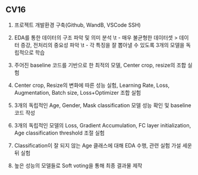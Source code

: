 ## CV16 

1. 프로젝트 개발환경 구축(Github, WandB, VSCode SSH)

2. EDA를 통한 데이터의 구조 파악 및 의미 분석
\t - 매우 불균형한 데이터셋 > 데이터 증강, 전처리의 중요성 파악
\t - 각 특징을 잘 뽑아낼 수 있도록 3개의 모델을 독립적으로 학습
3. 주어진 baseline 코드를 기반으로 한 최적의 모델, Center crop, resize의 조합 실험
4. Center crop, Resize의 변화에 따른 성능 실험, Learning Rate, Loss, Augmentation, Batch size, Loss+Optimizer 조합 실험
5. 3개의 독립적인 Age, Gender, Mask classification 모델 성능 확인 및 baseline코드 작성
6. 3개의 독립적인 모델의 Loss, Gradient Accumulation, FC layer initialization, Age classification threshold 조절 실험
7. Classification이 잘 되지 않는 Age 클래스에 대해 EDA 수행, 관련 실험 가설 세운 뒤 실험
8. 높은 성능의 모델들로 Soft voting을 통해 최종 결과물 제작
